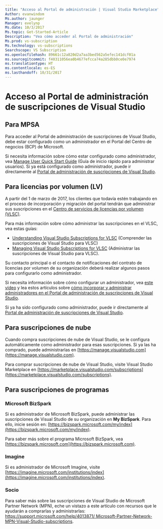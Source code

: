 ```yaml
---
title: "Acceso al Portal de administración | Visual Studio Marketplace"
Author: evanwindom
Ms.author: jaunger
Manager: evelynp
Ms.date: 10/3/2017
Ms.topic: Get-Started-Article
Description: "Vea cómo acceder al Portal de administración"
Ms.prod: vs-subscription
Ms.technology: vs-subscriptions
Searchscope: VS Subscription
ms.openlocfilehash: 89661c12a820d2a7aa3bed562a5efec141dcf01a
ms.sourcegitcommit: f40311056ea0b4677efcca74a285dbb0ce0e7974
ms.translationtype: HT
ms.contentlocale: es-ES
ms.lasthandoff: 10/31/2017
---
```

# <a name="accessing-the-visual-studio-subsubscriptions-administrator-portal"></a>Acceso al Portal de administración de suscripciones de Visual Studio
## <a name="for-mpsa"></a>Para MPSA
Para acceder al Portal de administración de suscripciones de Visual Studio, debe estar configurado como un administrador en el Portal del Centro de negocios (BCP) de Microsoft. 

Si necesita información sobre cómo estar configurado como administrador, vea [Manage User Quick Start Guide](https://mvlc.blob.core.windows.net/en-us/MVLC_QS_Manage_Users.pdf) (Guía de inicio rápido para administrar usuarios). Si ya está configurado como administrador, puede ir directamente al [Portal de administración de suscripciones de Visual Studio](https://manage.visualstudio.com).

## <a name="for-volume-licensing-vl"></a>Para licencias por volumen (LV)
A partir del 1 de marzo de 2017, los clientes que todavía estén trabajando en el proceso de incorporación y migración del portal tendrán que administrar sus suscripciones en el [Centro de servicios de licencias por volumen (VLSC)](https://www.microsoft.com/Licensing/servicecenter/default.aspx). 

Para más información sobre cómo administrar las suscripciones en el VLSC, vea estas guías:
- [Understanding Visual Studio Subscriptions for VLSC](https://www.visualstudio.com/wp-content/uploads/2016/11/Understanding-Visual-Studio-Subscriptions-Administration-Guide-for-VLSC.pdf) (Comprender las suscripciones de Visual Studio para VLSC)  
- [Managing Visual Studio Subscriptions for VLSC](https://www.visualstudio.com/wp-content/uploads/2016/11/Managing-Visual-Studio-Subscriptions-Administration-Guide-for-VLSC.pdf) (Administrar las suscripciones de Visual Studio para VLSC). 

Su contacto principal o el contacto de notificaciones del contrato de licencias por volumen de su organización deberá realizar algunos pasos para configurarlo como administrador. 

Si necesita información sobre cómo configurar un administrador, vea [este vídeo](https://channel9.msdn.com/Series/Visual-Studio-Subscriptions-Administration/Onboarding-your-organization-to-the-new-Visual-Studio-Subscription-Administration-Portal-and-setting) y lea estos artículos sobre [cómo incorporar y administrar administradores en el Portal de administración de suscripciones de Visual Studio](https://go.microsoft.com/fwlink/?linkid=839391). 

Si ya ha sido configurado como administrador, puede ir directamente al [Portal de administración de suscripciones de Visual Studio](https://manage.visualstudio.com).

## <a name="for-cloud-subscriptions"></a>Para suscripciones de nube
Cuando compra suscripciones de nube de Visual Studio, se le configura automáticamente como administrador para esas suscripciones.  Si ya las ha comprado, puede administrarlas en [https://manage.visualstudio.com](https://manage.visualstudio.com).

Para comprar suscripciones de nube de Visual Studio, visite Visual Studio Marketplace en [https://marketplace.visualstudio.com/subscriptions](https://marketplace.visualstudio.com/subscriptions).


## <a name="for-programs-subscriptions"></a>Para suscripciones de programas

### <a name="microsoft-bizspark"></a>Microsoft BizSpark
Si es administrador de Microsoft BizSpark, puede administrar las suscripciones de Visual Studio de su organización en **My BizSpark**. Para ello, inicie sesión en: [https://bizspark.microsoft.com/my/index](https://bizspark.microsoft.com/my/index).

Para saber más sobre el programa Microsoft BizSpark, vea [https://bizspark.microsoft.com](https://bizspark.microsoft.com).


### <a name="imagine"></a>Imagine
Si es administrador de Microsoft Imagine, visite [https://imagine.microsoft.com/institutions/index](https://imagine.microsoft.com/institutions/index).


### <a name="partner"></a>Socio
Para saber más sobre las suscripciones de Visual Studio de Microsoft Partner Network (MPN), eche un vistazo a este artículo con recursos que le ayudarán a comprarlas y administrarlas: [https://support.microsoft.com/help/4013871/ Microsoft-Partner-Network-MPN-Visual-Studio-subscriptions](https://support.microsoft.com/help/4013871/microsoft-partner-network-mpn-visual-studio-subscriptions).